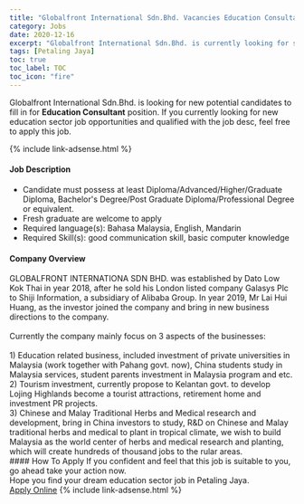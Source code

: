 ```yaml
---
title: "Globalfront International Sdn.Bhd. Vacancies Education Consultant" 
category: Jobs 
date: 2020-12-16 
excerpt: "Globalfront International Sdn.Bhd. is currently looking for suitable person to fill in the Education Consultant which positioned at Petaling Jaya" 
tags: [Petaling Jaya] 
toc: true 
toc_label: TOC 
toc_icon: "fire" 
--- 
```


<p>Globalfront International Sdn.Bhd. is looking for new potential candidates to fill in for <b>Education Consultant</b> position. If you currently looking for new education sector job opportunities and qualified with the job desc, feel free to apply this job.
</p>{% include link-adsense.html %} 
 <div><div><div><h4>Job Description</h4></div></div><div><div><span><div><ul><li>Candidate must possess at least Diploma/Advanced/Higher/Graduate Diploma, Bachelor's Degree/Post Graduate Diploma/Professional Degree or equivalent.</li><li>Fresh graduate are welcome to apply</li><li>Required language(s):&#160;Bahasa Malaysia, English, Mandarin</li><li>Required Skill(s): good communication skill, basic computer knowledge&#160;</li></ul></div></span></div></div></div> 
<div><div><div><h4>Company Overview</h4></div></div><div><div><span><div><div>GLOBALFRONT INTERNATIONA SDN BHD. was established by Dato Low Kok Thai in year 2018, after he sold his London listed company Galasys Plc to Shiji Information, a subsidiary of Alibaba Group. In year 2019, Mr Lai Hui Huang, as the investor joined the company and bring in new business directions to the company.<br>
<br>
Currently the company mainly focus on 3 aspects of the businesses:<br>
<br>
1) Education related business, included investment of private universities in Malaysia (work together with Pahang govt. now), China students study in Malaysia services, student parents investment in Malaysia program and etc.<br>
2) Tourism investment, currently propose to Kelantan govt. to develop Lojing Highlands become a tourist attractions, retirement home and investment PR projects.<br>
3) Chinese and Malay Traditional Herbs and Medical research and development, bring in China investors to study, R&amp;D on Chinese and Malay traditional herbs and medical to plant in tropical climate, we wish to build Malaysia as the world center of herbs and medical research and planting, which will create hundreds of thousand jobs to the rular areas.</div></div></span></div></div></div> 
#### How To Apply 
If you confident and feel that this job is suitable to you, go ahead take your action now. <br/> 
Hope you find your dream education sector job in Petaling Jaya. <br/> 
<a href="https://www.jobstreet.com.my/en/job/education-consultant-4444883?jobId=jobstreet-my-job-4444883&sectionRank=30&token=0~2051e8c1-cb7c-4b4d-9fd9-84776776108f&fr=SRP%20View%20In%20New%20Ta" class="btn btn--info" target="_blank" rel="nofollow noopenner">Apply Online</a> 
{% include link-adsense.html %} 